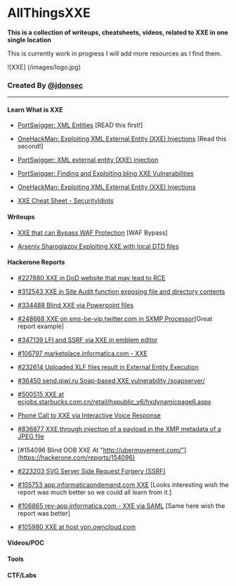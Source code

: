 # AllThingsXXE
**This is a collection of writeups, cheatsheets, videos, related to XXE in one single location**

This is currently work in progress I will add more resources as I find them.

![XXE] (/images/logo.jpg)

### Created By [@jdonsec](https://twitter.com/jdonsec)

---
#### Learn What is XXE

- [PortSwigger: XML Entities](https://portswigger.net/web-security/xxe/xml-entities) [READ this first!]

- [OneHackMan: Exploiting XML External Entity (XXE) Injections](https://medium.com/@onehackman/exploiting-xml-external-entity-xxe-injections-b0e3eac388f9) [Read this second!]

- [PortSwigger: XML external entity (XXE) injection](https://portswigger.net/web-security/xxe)

- [PortSwigger: Finding and Exploiting bling XXE Vulnerabilities](https://portswigger.net/web-security/xxe/blind)

- [OneHackMan: Exploiting XML External Entity (XXE) Injections](https://medium.com/@onehackman/exploiting-xml-external-entity-xxe-injections-b0e3eac388f9)

- [XXE Cheat Sheet - SecurityIdiots](https://www.securityidiots.com/Web-Pentest/XXE)

#### Writeups

- [XXE that can Bypass WAF Protection](https://lab.wallarm.com/xxe-that-can-bypass-waf-protection-98f679452ce0/) [WAF Bypass]

- [Arseniy Sharoglazov Exploiting XXE with local DTD files](https://mohemiv.com/tags/xxe/)


#### Hackerone Reports

- [#227880 XXE in DoD website that may lead to RCE](https://hackerone.com/reports/227880)

- [#312543 XXE in Site Audit function exposing file and directory contents](https://hackerone.com/reports/312543)

- [#334488 Blind XXE via Powerpoint files](https://hackerone.com/reports/334488)

- [#248668 XXE on sms-be-vip.twitter.com in SXMP Processor](https://hackerone.com/reports/248668)[Great report example]

- [#347139 LFI and SSRF via XXE in emblem editor](https://hackerone.com/reports/347139)

- [#106797 marketplace.informatica.com - XXE](https://hackerone.com/reports/106797)

- [#232614 Uploaded XLF files result in External Entity Execution](https://hackerone.com/reports/232614)

- [#36450 send.qiwi.ru Soap-based XXE vulnerability /soapserver/](https://hackerone.com/reports/36450)

- [#500515 XXE at ecjobs.starbucks.com.cn/retail/hxpublic_v6/hxdynamicpage6.aspx](https://hackerone.com/reports/500515)

- [Phone Call to XXE via Interactive Voice Response](https://hackerone.com/reports/395296)

- [#836877 XXE through injection of a payload in the XMP metadata of a JPEG file](https://hackerone.com/reports/836877)

- [#154096 Blind OOB XXE At "http://ubermovement.com/"](https://hackerone.com/reports/154096)

- [#223203 SVG Server Side Request Forgery (SSRF)](https://hackerone.com/reports/223203)

- [#105753 app.informaticaondemand.com XXE](https://hackerone.com/reports/105753) [Looks interesting wish the report was much better so we could all learn from it.]

- [#106865 rev-app.informatica.com - XXE via SAML](https://hackerone.com/reports/106865) [Same here wish the report was better]

- [#105980 XXE at host vpn.owncloud.com](https://hackerone.com/reports/105980)


#### Videos/POC




#### Tools
 

#### CTF/Labs


